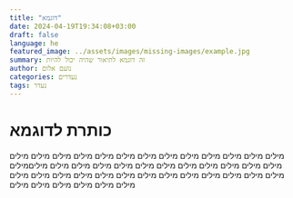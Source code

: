 ```yaml
---
title: "דוגמא"
date: 2024-04-19T19:34:08+03:00
draft: false
language: he
featured_image: ../assets/images/missing-images/example.jpg
summary: זה דוגמא לתיאור שהיה יכול להיות
author: נועם אלום
categories: נעדרים
tags: נעדר
---
```


# כותרת לדוגמא

מילים מילים מילים מילים מילים מילים מילים מילים מילים מילים מילים מילים מילים מילים מילים מילים מילים מילים מילים מילים מילים מילים מילים מילים מיליםמילים מילים מילים מילים מילים מילים מילים מילים מילים מילים מילים מילים מילים מילים מילים מילים מילים מילים מילים מילים